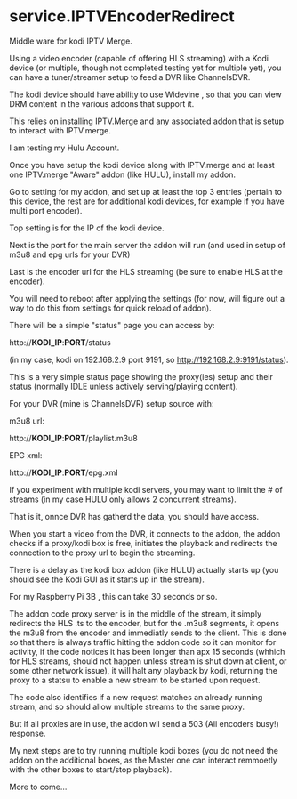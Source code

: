 # service.IPTVEncoderRedirect
Middle ware for kodi IPTV Merge.

Using a video encoder (capable of offering HLS streaming) with a Kodi device (or multiple, though not completed testing yet for multiple yet), you can have a tuner/streamer setup to feed a DVR like ChannelsDVR.

The kodi device should have ability to use Widevine , so that you can view DRM content in the various addons that support it.

This relies on installing IPTV.Merge and any associated addon that is setup to interact with IPTV.merge.

I am testing my Hulu Account.

Once you have setup the kodi device along with IPTV.merge and at least one IPTV.merge "Aware" addon (like HULU), install my addon.

Go to setting for my addon, and set up at least the top 3 entries (pertain to this device, the rest are for additional kodi devices, for example if you have multi port encoder).

Top setting is for the IP of the kodi device.

Next is the port for the main server the addon will run (and used in setup of m3u8 and epg urls for your DVR)

Last is the encoder url for the HLS streaming (be sure to enable HLS at the encoder).

You will need to reboot after applying the settings (for now, will figure out a way to do this from settings for quick reload of addon).

There will be a simple "status" page you can access by:

http://__KODI_IP__:__PORT__/status

(in my case, kodi on 192.168.2.9 port 9191, so http://192.168.2.9:9191/status).

This is a very simple status page showing the proxy(ies) setup and their status (normally IDLE unless actively serving/playing content).

For your DVR (mine is ChannelsDVR) setup source with:

m3u8 url:

http://__KODI_IP__:__PORT__/playlist.m3u8

EPG xml:

http://__KODI_IP__:__PORT__/epg.xml

If you experiment with multiple kodi servers, you may want to limit the # of streams (in my case HULU only allows 2 concurrent streams).

That is it, onnce DVR has gatherd the data, you should have access.

When you start a video from the DVR, it connects to the addon, the addon checks if a proxy/kodi box is free, initiates the playback and redirects the connection to the proxy url to begin the streaming.

There is a delay as the kodi box addon (like HULU) actually starts up (you should see the Kodi GUI as it starts up in the stream).

For my Raspberry Pi 3B , this can take 30 seconds or so.

The addon code proxy server is in the middle of the stream, it simply redirects the HLS .ts to the encoder, but for the .m3u8 segments, it opens the m3u8 from the encoder and immediatly sends to the client. This is done so that there is always traffic hitting the addon code so it can monitor for activity, if the code notices it has been longer than apx 15 seconds (whhich for HLS streams, should not happen unless stream is shut down at client, or some other network issue), it will halt any playback by kodi, returning the proxy to a statsu to enable a new stream to be started upon request.

The code also identifies if a new request matches an already running stream, and so should allow multiple streams to the same proxy.

But if all proxies are in use, the addon wil send a 503 (All encoders busy!) response.

My next steps are to try running multiple kodi boxes (you do not need the addon on the additional boxes, as the Master one can interact remmoetly with the other boxes to start/stop playback).

More to come...
